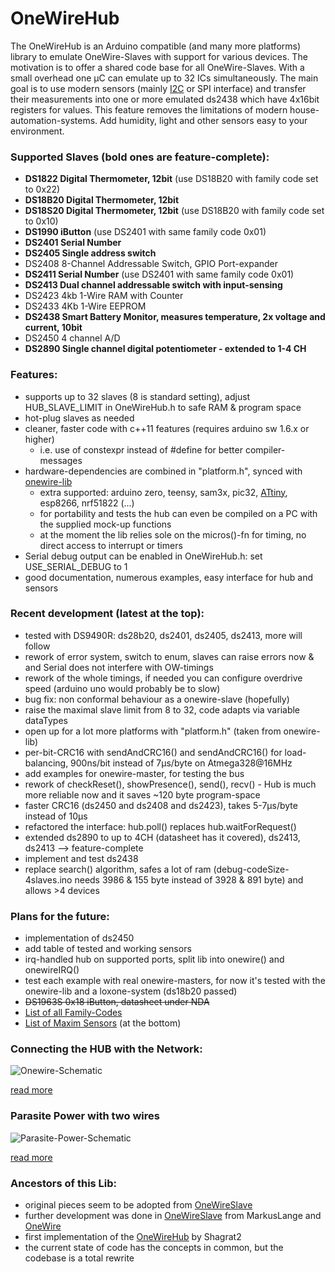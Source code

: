 OneWireHub
==========

The OneWireHub is an Arduino compatible (and many more platforms) library to emulate OneWire-Slaves with support for various devices. The motivation is to offer a shared code base for all OneWire-Slaves. With a small overhead one µC can emulate up to 32 ICs simultaneously. 
The main goal is to use modern sensors (mainly [I2C](https://github.com/orgua/iLib) or SPI interface) and transfer their measurements into one or more emulated ds2438 which have 4x16bit registers for values. This feature removes the limitations of modern house-automation-systems. Add humidity, light and other sensors easy to your environment.

### Supported Slaves (bold ones are feature-complete):
- **DS1822 Digital Thermometer, 12bit** (use DS18B20 with family code set to 0x22)
- **DS18B20 Digital Thermometer, 12bit** 
- **DS18S20 Digital Thermometer, 12bit** (use DS18B20 with family code set to 0x10)
- **DS1990 iButton** (use DS2401 with same family code 0x01)
- **DS2401 Serial Number**
- **DS2405 Single address switch**
- DS2408 8-Channel Addressable Switch, GPIO Port-expander
- **DS2411 Serial Number** (use DS2401 with same family code 0x01)
- **DS2413 Dual channel addressable switch with input-sensing**
- DS2423 4kb 1-Wire RAM with Counter
- DS2433 4Kb 1-Wire EEPROM
- **DS2438 Smart Battery Monitor, measures temperature, 2x voltage and current, 10bit**
- DS2450 4 channel A/D
- **DS2890 Single channel digital potentiometer - extended to 1-4 CH**

### Features:
- supports up to 32 slaves (8 is standard setting), adjust HUB_SLAVE_LIMIT in OneWireHub.h to safe RAM & program space
- hot-plug slaves as needed
- cleaner, faster code with c++11 features (requires arduino sw 1.6.x or higher)
   - i.e. use of constexpr instead of #define for better compiler-messages
- hardware-dependencies are combined in "platform.h", synced with [onewire-lib](https://github.com/PaulStoffregen/OneWire)
   - extra supported: arduino zero, teensy, sam3x, pic32, [ATtiny](https://github.com/damellis/attiny), esp8266, nrf51822 (...)
   - for portability and tests the hub can even be compiled on a PC with the supplied mock-up functions
   - at the moment the lib relies sole on the micros()-fn for timing, no direct access to interrupt or timers
- Serial debug output can be enabled in OneWireHub.h: set USE_SERIAL_DEBUG to 1
- good documentation, numerous examples, easy interface for hub and sensors

### Recent development (latest at the top): 
- tested with DS9490R: ds28b20, ds2401, ds2405, ds2413, more will follow
- rework of error system, switch to enum, slaves can raise errors now & and Serial does not interfere with OW-timings
- rework of the whole timings, if needed you can configure overdrive speed (arduino uno would probably be to slow)
- bug fix: non conformal behaviour as a onewire-slave (hopefully)
- raise the maximal slave limit from 8 to 32, code adapts via variable dataTypes
- open up for a lot more platforms with "platform.h" (taken from onewire-lib)
- per-bit-CRC16 with sendAndCRC16() and sendAndCRC16() for load-balancing, 900ns/bit instead of 7µs/byte on Atmega328@16MHz
- add examples for onewire-master, for testing the bus
- rework of checkReset(), showPresence(), send(), recv() - Hub is much more reliable now and it saves ~120 byte program-space
- faster CRC16 (ds2450 and ds2408 and ds2423), takes 5-7µs/byte instead of 10µs
- refactored the interface: hub.poll() replaces hub.waitForRequest()
- extended ds2890 to up to 4CH (datasheet has it covered), ds2413, ds2413 --> feature-complete
- implement and test ds2438
- replace search() algorithm, safes a lot of ram (debug-codeSize-4slaves.ino needs 3986 & 155 byte instead of 3928 & 891 byte) and allows >4 devices

### Plans for the future:
- implementation of ds2450
- add table of tested and working sensors 
- irq-handled hub on supported ports, split lib into onewire() and onewireIRQ()
- test each example with real onewire-masters, for now it's tested with the onewire-lib and a loxone-system (ds18b20 passed)
- ~~DS1963S 0x18 iButton, datasheet under NDA~~
- [List of all Family-Codes](http://owfs.sourceforge.net/family.html)
- [List of Maxim Sensors](https://www.maximintegrated.com/en/app-notes/index.mvp/id/3989) (at the bottom)

### Connecting the HUB with the Network: 

![Onewire-Schematic](http://wiki.lvl1.org/images/1/15/Onewire.gif)

[read more](http://wiki.lvl1.org/DS1820_Temp_sensor)

### Parasite Power with two wires

![Parasite-Power-Schematic](http://i.stack.imgur.com/0MeGL.jpg)

[read more](http://electronics.stackexchange.com/questions/193300/digital-ic-that-draws-power-from-data-pins)

### Ancestors of this Lib:
- original pieces seem to be adopted from [OneWireSlave](http://robocraft.ru/blog/arduino/302.html)
- further development was done in [OneWireSlave](https://github.com/MarkusLange/OneWireSlave) from MarkusLange and [OneWire](https://github.com/PaulStoffregen/OneWire) 
- first implementation of the [OneWireHub](https://github.com/Shagrat2/OneWireHub) by Shagrat2
- the current state of code has the concepts in common, but the codebase is a total rewrite